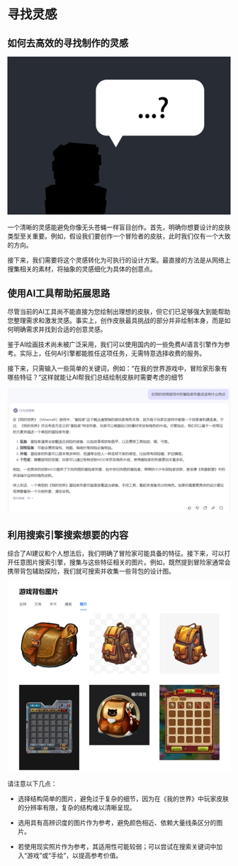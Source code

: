 # **寻找灵感**

## **如何去高效的寻找制作的灵感**
![](./images/wps5.jpg)

一个清晰的灵感能避免你像无头苍蝇一样盲目创作。首先，明确你想要设计的皮肤类型至关重要。例如，假设我们要创作一个冒险者的皮肤，此时我们仅有一个大致的方向。

接下来，我们需要将这个灵感转化为可执行的设计方案。最直接的方法是从网络上搜集相关的素材，将抽象的灵感细化为具体的创意点。



## **使用AI工具帮助拓展思路**

尽管当前的AI工具尚不能直接为您绘制出理想的皮肤，但它们已足够强大到能帮助您整理需求和激发灵感。事实上，创作皮肤最具挑战的部分并非绘制本身，而是如何明确需求并找到合适的创意灵感。

鉴于AI绘画技术尚未被广泛采用，我们可以使用国内的一些免费AI语言引擎作为参考。实际上，任何AI引擎都能胜任这项任务，无需特意选择收费的服务。

 接下来，只需输入一些简单的关键词，例如：“在我的世界游戏中，冒险家形象有哪些特征？”这样就能让AI帮我们总结绘制皮肤时需要考虑的细节

![](./images/wps6.jpg)



## **利用搜索引擎搜索想要的内容**

综合了AI建议和个人想法后，我们明确了冒险家可能具备的特征。接下来，可以打开任意图片搜索引擎，搜集与这些特征相关的图片。例如，既然提到冒险家通常会携带背包辅助探险，我们就可搜索并收集一些背包的设计图。

![](./images/wps7.jpg)

请注意以下几点：

- 选择结构简单的图片，避免过于复杂的细节，因为在《我的世界》中玩家皮肤的分辨率有限，复杂的结构难以清晰呈现。

- 选用具有高辨识度的图片作为参考，避免颜色相近、依赖大量线条区分的图片。

- 若使用现实照片作为参考，其适用性可能较弱；可以尝试在搜索关键词中加入“游戏”或“手绘”，以提高参考价值。